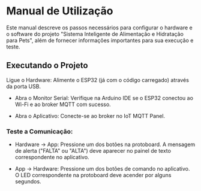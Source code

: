 # Manual de Utilização
Este manual descreve os passos necessários para configurar o hardware e o software do projeto "Sistema Inteligente de Alimentação e Hidratação para Pets", além de fornecer informações importantes para sua execução e teste.

## Executando o Projeto
Ligue o Hardware: Alimente o ESP32 (já com o código carregado) através da porta USB.

- Abra o Monitor Serial: Verifique na Arduino IDE se o ESP32 conectou ao Wi-Fi e ao broker MQTT com sucesso.

- Abra o Aplicativo: Conecte-se ao broker no IoT MQTT Panel.

### Teste a Comunicação:

- Hardware -> App: Pressione um dos botões na protoboard. A mensagem de alerta ("FALTA" ou "ALTA") deve aparecer no painel de texto correspondente no aplicativo.

- App -> Hardware: Pressione um dos botões de comando no aplicativo. O LED correspondente na protoboard deve acender por alguns segundos.
